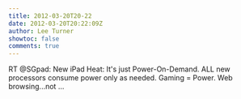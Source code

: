 ```yaml
---
title: 2012-03-20T20-22
date: 2012-03-20T20:22:09Z
author: Lee Turner
showtoc: false
comments: true
---
```


RT @SGpad: New iPad Heat: It's just Power-On-Demand. ALL new processors consume power only as needed. Gaming = Power. Web browsing...not ...

